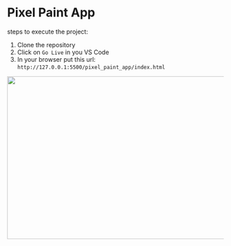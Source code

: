 # Pixel Paint App

steps to execute the project: 

1. Clone the repository
2. Click on ```Go Live``` in you VS Code
3. In your browser put this url: ```http://127.0.0.1:5500/pixel_paint_app/index.html```


<p align="center">
  <img align="center" src="https://user-images.githubusercontent.com/54869332/img.png" width="750" height="380">
</p>
